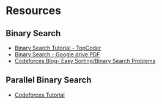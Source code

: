# Resources 
## Binary Search
+ [Binary Search Tutorial - TopCoder](https://www.topcoder.com/thrive/articles/Binary%20Search)
+ [Binary Search - Google drive PDF](https://drive.google.com/file/d/0B1yhFrxtsDsyLTdDUTZMSUV6RzA/view)
+ [Codeforces Blog- Easy Sorting/Binary Search Problems](https://codeforces.com/blog/entry/75768)

## Parallel Binary Search
+ [Codeforces Tutorial](https://codeforces.com/blog/entry/45578)
